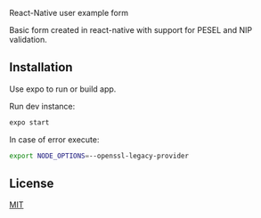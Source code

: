 React-Native user example form

Basic form created in react-native with support for PESEL and NIP validation.

## Installation

Use expo to run or build app.

Run dev instance:
```bash
expo start
```
In case of error execute:
```bash
export NODE_OPTIONS=--openssl-legacy-provider 
```


## License

[MIT](https://choosealicense.com/licenses/mit/)

